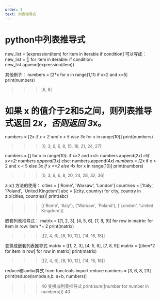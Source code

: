 ```yaml
---
order: 2
text: 列表推导式
---
```


# python中列表推导式

new_list = [expression(item) for item in iterable if condition]
可以写成：
new_list = []
for item in iterable:
    if condition:
        new_list.append(expression(item))

其他例子：
numbers = [2*x for x in range(1,11) if x>2 and x<5]
print(numbers)
>>> [6, 8]

# 如果 x 的值介于2和5之间，则列表推导式返回 2*x，否则返回 3*x。
numbers = [2*x if x > 2 and x < 5 else 3*x for x in range(10)]
print(numbers)
>>> [0, 3, 6, 6, 8, 15, 18, 21, 24, 27]

numbers = []
for x in range(10):
	if x>2 and x<5:
		numbers.append(2*x)
	elif x<=2:
		numbers.append(3*x)
	else:
		numbers.append(4*x)
numbers = [2*x if x > 2 and x < 5 else 3*x if x <=2 else 4*x for x in range(10)]
print(numbers)
>>> [0, 3, 6, 6, 8, 20, 24, 28, 32, 36]


zip() 方法的使用：
cities = ['Rome', 'Warsaw', 'London']
countries = ['Italy', 'Poland', 'United Kingdom']
abc = [(city, country) for city, country in zip(cities, countries)]
print(abc)
>>> [('Rome', 'Italy'), ('Warsaw', 'Poland'), ('London', 'United Kingdom')]


嵌套列表推导式：
matrix = [[1, 2, 3], [4, 5, 6], [7, 8, 9]]
for row in matrix:
    for item in row:
        item  *= 2
print(matrix)
>>> [[2, 4, 6], [8, 10, 12], [14, 16, 18]]

变换成嵌套列表推导式
matrix = [[1, 2, 3], [4, 5, 6], [7, 8, 9]]
matrix = [[item*2 for item in row] for row in matrix]
print(matrix)
>>> [[2, 4, 6], [8, 10, 12], [14, 16, 18]]


reduce和lamba算式
from functools import reduce
numbers = [3, 6, 8, 23]
print(reduce(lambda a,b: a+b, numbers))
>>> 40
变换成列表推导式
print(sum([number for number in numbers]))
>>> 40

